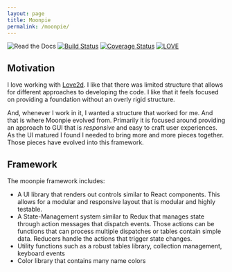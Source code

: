 ```yaml
---
layout: page
title: Moonpie
permalink: /moonpie/
---
```


![Read the Docs](https://img.shields.io/readthedocs/moonpie)
[![Build Status](https://travis-ci.org/tredfern/moonpie.svg?branch=master)](https://travis-ci.org/tredfern/moonpie)
[![Coverage Status](https://coveralls.io/repos/github/tredfern/moonpie/badge.svg?branch=master)](https://coveralls.io/github/tredfern/moonpie?branch=master)
[![LOVE](https://img.shields.io/badge/L%C3%96VE-11.2-EA316E.svg)](http://love2d.org/)


## Motivation
I love working with [Love2d](http://love2d.org). I like that there was limited structure that allows for 
different approaches to developing the code. I like that it feels focused on providing a foundation without
an overly rigid structure.

And, whenever I work in it, I wanted a structure that worked for me. And that is where Moonpie evolved from.
Primarily it is focused around providing an approach to GUI that is _responsive_ and easy to craft user experiences.
As the UI matured I found I needed to bring more and more pieces together. Those pieces have evolved into this
framework.

## Framework

The moonpie framework includes:
* A UI library that renders out controls similar to React components. This allows for a modular and responsive layout that is modular and highly testable.
* A State-Management system similar to Redux that manages state through action messages that dispatch events. Those actions can be functions that can process multiple dispatches or tables contain simple data. Reducers handle the actions that trigger state changes.
* Utility functions such as a robust tables library, collection management, keyboard events
* Color library that contains many name colors